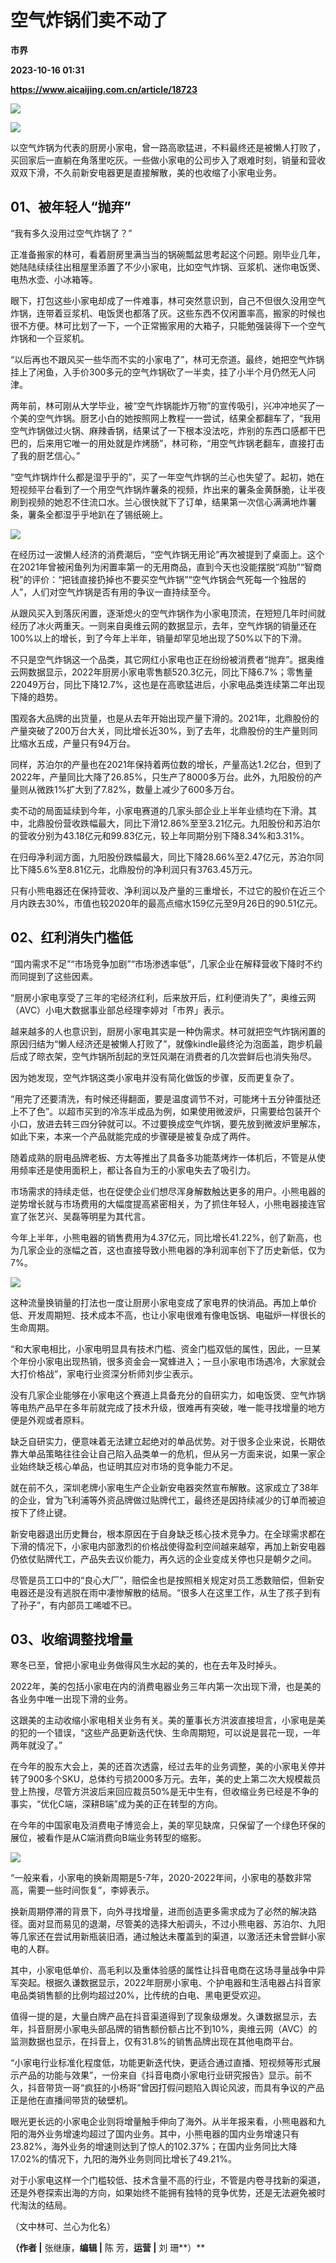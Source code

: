 # 空气炸锅们卖不动了
**市界**

**2023-10-16 01:31**

**https://www.aicaijing.com.cn/article/18723**

![](https://cdn.aicaijing.com.cn/img/ac9bc7d0-5c55-11ee-b650-0d63bcb98a01/jpg)

![](https://p3-sign.toutiaoimg.com/tos-cn-i-6w9my0ksvp/f24993b1cc7541d49a7175632d429402~tplv-tt-origin-asy2:5aS05p2hQOW4gueVjOinguWvnw==.image?_iz=58558&from=article.pc_detail&x-expires=1696327908&x-signature=oUNDVR3ynmypjMlroHluBsAL0T0%3D)

以空气炸锅为代表的厨房小家电，曾一路高歌猛进，不料最终还是被懒人打败了，买回家后一直躺在角落里吃灰。一些做小家电的公司步入了艰难时刻，销量和营收双双下滑，不久前新安电器更是直接解散，美的也收缩了小家电业务。  

**01、被年轻人“抛弃”**
---------------

“我有多久没用过空气炸锅了？”

正准备搬家的林可，看着厨房里满当当的锅碗瓢盆思考起这个问题。刚毕业几年，她陆陆续续往出租屋里添置了不少小家电，比如空气炸锅、豆浆机、迷你电饭煲、电热水壶、小冰箱等。

眼下，打包这些小家电却成了一件难事，林可突然意识到，自己不但很久没用空气炸锅，连带着豆浆机、电饭煲也都落了灰。这些东西不仅闲置率高，搬家的时候也很不方便。林可比划了一下，一个正常搬家用的大箱子，只能勉强装得下一个空气炸锅和一个豆浆机。

“以后再也不跟风买一些华而不实的小家电了”，林可无奈道。最终，她把空气炸锅挂上了闲鱼，入手价300多元的空气炸锅砍了一半卖，挂了小半个月仍然无人问津。

两年前，林可刚从大学毕业，被“空气炸锅能炸万物”的宣传吸引，兴冲冲地买了一个美的空气炸锅。厨艺小白的她按照网上教程一一尝试，结果全都翻车了，“我用空气炸锅做过火锅、麻辣香锅，结果试了一下根本没法吃，炸别的东西口感都干巴巴的，后来用它唯一的用处就是炸烤肠”，林可称，“用空气炸锅老翻车，直接打击了我的厨艺信心。”

“空气炸锅炸什么都是湿乎乎的”，买了一年空气炸锅的兰心也失望了。起初，她在短视频平台看到了一个用空气炸锅炸薯条的视频，炸出来的薯条金黄酥脆，让半夜刷到视频的她忍不住流口水。兰心很快就下了订单，结果第一次信心满满地炸薯条，薯条全都湿乎乎地趴在了锡纸碗上。

![](https://p3-sign.toutiaoimg.com/tos-cn-i-6w9my0ksvp/83ce99217a0847828b24bfa58b58adcd~tplv-tt-origin-asy2:5aS05p2hQOW4gueVjOinguWvnw==.image?_iz=58558&from=article.pc_detail&x-expires=1696327908&x-signature=6feykMHavIe3PDjm5qMGdbZOp0k%3D)

在经历过一波懒人经济的消费潮后，“空气炸锅无用论”再次被提到了桌面上。这个在2021年曾被闲鱼列为闲置率第一的无用商品，直到今天也没能摆脱“鸡肋”“智商税”的评价：“把钱直接扔掉也不要买空气炸锅”“空气炸锅会气死每一个独居的人”，人们对空气炸锅是否有用的争议一直持续至今。

从跟风买入到落灰闲置，逐渐熄火的空气炸锅作为小家电顶流，在短短几年时间就经历了冰火两重天。一则来自奥维云网的数据显示，去年，空气炸锅的销量还在100%以上的增长，到了今年上半年，销量却罕见地出现了50%以下的下滑。

不只是空气炸锅这一个品类，其它网红小家电也正在纷纷被消费者“抛弃”。据奥维云网数据显示，2022年厨房小家电零售额520.3亿元，同比下降6.7%；零售量22049万台，同比下降12.7%，这也是在高歌猛进后，小家电品类连续第二年出现下降的趋势。

围观各大品牌的出货量，也是从去年开始出现产量下滑的。2021年，北鼎股份的产量突破了200万台大关，同比增长近30%，到了去年，北鼎股份的生产量则同比缩水五成，产量只有94万台。

同样，苏泊尔的产量也在2021年保持着两位数的增长，产量高达1.2亿台，但到了2022年，产量同比大降了26.85%，只生产了8000多万台。此外，九阳股份的产量则从微跌1%扩大到了7.82%，数量上减少了600多万台。

卖不动的局面延续到今年，小家电赛道的几家头部企业上半年业绩均在下滑。其中，北鼎股份营收跌幅最大，同比下滑12.86%至至3.21亿元。九阳股份和苏泊尔的营收分别为43.18亿元和99.83亿元，较上年同期分别下降8.34%和3.31%。

在归母净利润方面，九阳股份跌幅最大，同比下降28.66%至2.47亿元，苏泊尔同比下降5.6%至8.81亿元，北鼎股份的净利润只有3763.45万元。

只有小熊电器还在保持营收、净利润以及产量的三重增长，不过它的股价在近三个月内跌去30%，市值也较2020年的最高点缩水159亿元至9月26日的90.51亿元。  

**02、红利消失门槛低**
--------------

“国内需求不足”“市场竞争加剧”“市场渗透率低”，几家企业在解释营收下降时不约而同提到了这些因素。

“厨房小家电享受了三年的宅经济红利，后来放开后，红利便消失了”，奥维云网（AVC）小电大数据事业部总经理李婷对「市界」表示。

越来越多的人也意识到，厨房小家电其实是一种伪需求。林可就把空气炸锅闲置的原因归结为“懒人经济还是被懒人打败了”，就像kindle最终沦为泡面盖，跑步机最后成了晾衣架，空气炸锅所刮起的烹饪风潮在消费者的几次尝鲜后也消失殆尽。

因为她发现，空气炸锅这类小家电并没有简化做饭的步骤，反而更复杂了。

“用完了还要清洗，有时候还得翻面，要是温度调节不对，可能烤十五分钟蛋挞还上不了色”。以超市买到的冷冻半成品为例，如果使用微波炉，只需要给包装开个小口，放进去转三四分钟就可以。不过要换成空气炸锅，要先放到微波炉里解冻，如此下来，本来一个产品就能完成的步骤硬是被复杂成了两件。

随着成熟的厨电品牌老板、方太等推出了具备多功能蒸烤炸一体机后，不管是从使用频率还是使用面积上，都让各自为王的小家电失去了吸引力。

市场需求的持续走低，也在促使企业们想尽浑身解数触达更多的用户。小熊电器的逆势增长就与市场费用的大幅度提高紧密相关，为了抓住年轻人，小熊电器接连官宣了张艺兴、吴磊等明星为其代言。

今年上半年，小熊电器的销售费用为4.37亿元，同比增长41.22%，创了新高，也为几家企业的涨幅之首，这也直接导致小熊电器的净利润率创下了历史新低，仅为7%。

![](https://p3-sign.toutiaoimg.com/tos-cn-i-6w9my0ksvp/43ada922fb4d4d41b8a02fabc44a3d48~tplv-tt-origin-asy2:5aS05p2hQOW4gueVjOinguWvnw==.image?_iz=58558&from=article.pc_detail&x-expires=1696327908&x-signature=m0na%2FXMQ6Lu7qK4tKta9aSt0rGM%3D)

这种流量换销量的打法也一度让厨房小家电变成了家电界的快消品。再加上单价低、开发周期短、技术成本不高，也让小家电很难有像电饭锅、电磁炉一样很长的生命周期。

“和大家电相比，小家电明显具有技术门槛、资金门槛双低的属性，因此，一旦某个年份小家电出现热销，很多资金会一窝蜂进入；一旦小家电市场遇冷，大家就会大打价格战”，家电行业资深分析师刘步尘表示。

没有几家企业能够在小家电这个赛道上具备充分的自研实力，如电饭煲、空气炸锅等电热产品早在多年前就完成了技术升级，很难再有突破，唯一能寻找增量的地方便是外观或者原料。

缺乏自研实力，便意味着无法建立起绝对的单品优势。对于很多企业来说，长期依靠大单品策略往往会让自己陷入品类单一的危机，但从另一方面来说，如果一家企业始终缺乏核心单品，也证明其应对市场的竞争能力不足。

就在前不久，深圳老牌小家电生产企业新安电器突然宣布解散。这家成立了38年的企业，曾为飞利浦等外资品牌做过贴牌代工，最终还是因持续减少的订单而被迫按下了终止键。

新安电器退出历史舞台，根本原因在于自身缺乏核心技术竞争力。在全球需求都在下滑的情况下，小家电内部激烈的价格战使得盈利空间越来越窄，再加上新安电器仍依仗贴牌代工，产品失去议价能力，再久远的企业变成关停也只是朝夕之间。

尽管是员工口中的“良心大厂”，赔偿金也是按照相关规定对员工悉数赔偿，但新安电器还是没有逃脱在雨中凄惨解散的结局。“很多人在这里工作，从生了孩子到有了孙子”，有内部员工唏嘘不已。  

**03、收缩调整找增量**
--------------

寒冬已至，曾把小家电业务做得风生水起的美的，也在去年及时掉头。

2022年，美的包括小家电在内的消费电器业务三年内第一次出现下滑，也是美的各业务中唯一出现下滑的业务。

这跟美的主动收缩小家电相关业务有关。美的董事长方洪波直接坦言，小家电是美的犯的一个错误，“这些产品更新迭代快、生命周期短，可以说是昙花一现，一年两年就没了。”

在今年的股东大会上，美的还首次透露，经过去年的业务调整，美的小家电关停并转了900多个SKU，总体约亏损2000多万元。去年，美的史上第二次大规模裁员登上热搜，尽管方洪波后来回应裁员50%是无中生有，但收缩业务已经是不争的事实，“优化C端，深耕B端”成为美的正在转型的方向。

在今年的中国家电及消费电子博览会上，美的罕见缺席，只保留了一个绿色环保的展位，被看作是从C端消费向B端业务转型的缩影。

![](https://p3-sign.toutiaoimg.com/tos-cn-i-6w9my0ksvp/4b24c5c65b614b64885166e2b26d092e~tplv-tt-origin-asy2:5aS05p2hQOW4gueVjOinguWvnw==.image?_iz=58558&from=article.pc_detail&x-expires=1696327908&x-signature=bNfp%2B46HZSa26MlCGZjkKku7o4s%3D)

“一般来看，小家电的换新周期是5-7年，2020-2022年间，小家电的基数非常高，需要一些时间恢复”，李婷表示。

换新周期停滞的背景下，向外寻找增量，进而创造更多需求成为了必然的解决路径。面对显而易见的退潮，尽管美的选择大船调头，不过小熊电器、苏泊尔、九阳等几家还在尝试用新瓶装旧酒，通过触达未覆盖到的渠道，以激活还未曾尝鲜小家电的人群。

其中，小家电低单价、高毛利以及重体验感的属性让抖音电商在这场寻量战争中异军突起。根据久谦数据显示，2022年厨房小家电、个护电器和生活电器占抖音家电品类销售额的比例均超过20%，比传统的白电、黑电更受欢迎。

值得一提的是，大量白牌产品在抖音渠道得到了现象级爆发。久谦数据显示，去年，抖音厨房小家电头部品牌的销售额份额占比不到10%，奥维云网（AVC）的监测数据也显示，在抖音上，仅有31.8%的销售品牌出现在其他电商平台。

“小家电行业标准化程度低，功能更新迭代快，更适合通过直播、短视频等形式展示产品的功能与效果”，一份来自《抖音电商小家电行业研究报告》显示。前不久，抖音带货一哥“疯狂的小杨哥”曾因打假问题陷入舆论风波，而具有争议的产品正是他在直播间带货的破壁机。

眼光更长远的小家电企业则将增量触手伸向了海外。从半年报来看，小熊电器和九阳的海外业务增速均超过了国内业务。其中，小熊电器的国内业务增速只有23.82%，海外业务的增速则达到了惊人的102.37%；在国内业务同比大降17.02%的情况下，九阳的海外业务则同比增长了49.21%。

对于小家电这样一个门槛较低、技术含量不高的行业，不管是内卷寻找新的渠道，还是外卷探索出海的方向，如果始终不能拥有独特的竞争优势，还是无法避免被时代淘汰的结局。

（文中林可、兰心为化名）

**（作者 |** 张继康，**编辑 |** 陈 芳，**运营 |** 刘 珊**）**